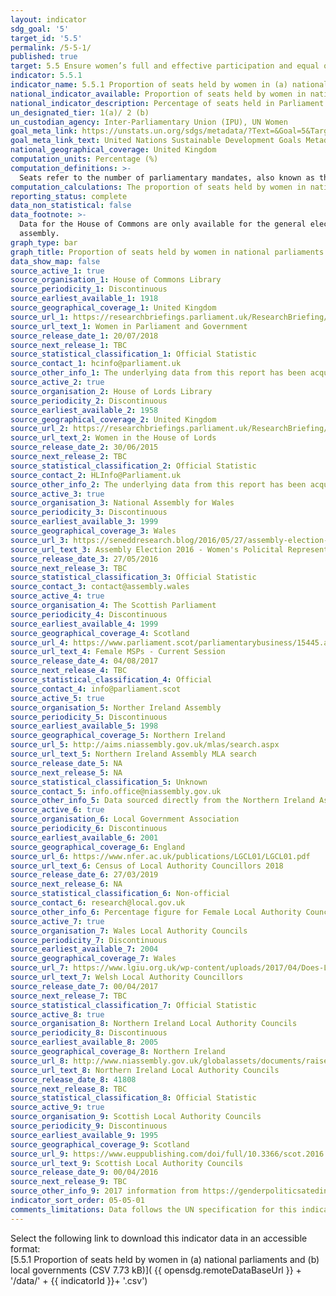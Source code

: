 ```yaml
---
layout: indicator
sdg_goal: '5'
target_id: '5.5'
permalink: /5-5-1/
published: true
target: 5.5 Ensure women’s full and effective participation and equal opportunities for leadership at all levels of decision-making in political, economic and public life
indicator: 5.5.1
indicator_name: 5.5.1 Proportion of seats held by women in (a) national parliaments and (b) local governments
national_indicator_available: Proportion of seats held by women in national parliaments and local governments
national_indicator_description: Percentage of seats held in Parliament by members who are women
un_designated_tier: 1(a)/ 2 (b)
un_custodian_agency: Inter-Parliamentary Union (IPU), UN Women
goal_meta_link: https://unstats.un.org/sdgs/metadata/?Text=&Goal=5&Target=5.5
goal_meta_link_text: United Nations Sustainable Development Goals Metadata (PDF 4.0 MB)
national_geographical_coverage: United Kingdom
computation_units: Percentage (%)
computation_definitions: >-
  Seats refer to the number of parliamentary mandates, also known as the number of members of parliament. Seats are usually won by members in general parliamentary elections. Seats may also be filled by nomination, appointment, indirect election, rotation of members and by-election.
computation_calculations: The proportion of seats held by women in national parliament is derived by dividing the total number of seats occupied by women by the total number of seats in parliament. There is no weighting or normalising of statistics.
reporting_status: complete
data_non_statistical: false
data_footnote: >-
  Data for the House of Commons are only available for the general election years. Data for Both the Scottish Parliament, the Welsh Assembly and the Northern Ireland Assembly are calculated at the beginning of an assembly, and do not take into account changes during the course of that
  assembly.
graph_type: bar
graph_title: Proportion of seats held by women in national parliaments and local governments
data_show_map: false
source_active_1: true
source_organisation_1: House of Commons Library
source_periodicity_1: Discontinuous
source_earliest_available_1: 1918
source_geographical_coverage_1: United Kingdom
source_url_1: https://researchbriefings.parliament.uk/ResearchBriefing/Summary/SN01250
source_url_text_1: Women in Parliament and Government
source_release_date_1: 20/07/2018
source_next_release_1: TBC
source_statistical_classification_1: Official Statistic 
source_contact_1: hcinfo@parliament.uk
source_other_info_1: The underlying data from this report has been acquired.
source_active_2: true
source_organisation_2: House of Lords Library
source_periodicity_2: Discontinuous
source_earliest_available_2: 1958
source_geographical_coverage_2: United Kingdom
source_url_2: https://researchbriefings.parliament.uk/ResearchBriefing/Summary/LLN-2015-0017
source_url_text_2: Women in the House of Lords
source_release_date_2: 30/06/2015
source_next_release_2: TBC
source_statistical_classification_2: Official Statistic
source_contact_2: HLInfo@Parliament.uk
source_other_info_2: The underlying data from this report has been acquired.
source_active_3: true
source_organisation_3: National Assembly for Wales
source_periodicity_3: Discontinuous
source_earliest_available_3: 1999
source_geographical_coverage_3: Wales
source_url_3: https://seneddresearch.blog/2016/05/27/assembly-election-2016-womens-political-representation/
source_url_text_3: Assembly Election 2016 - Women's Policital Representation
source_release_date_3: 27/05/2016
source_next_release_3: TBC
source_statistical_classification_3: Official Statistic
source_contact_3: contact@assembly.wales
source_active_4: true
source_organisation_4: The Scottish Parliament
source_periodicity_4: Discontinuous
source_earliest_available_4: 1999
source_geographical_coverage_4: Scotland
source_url_4: https://www.parliament.scot/parliamentarybusiness/15445.aspx
source_url_text_4: Female MSPs - Current Session
source_release_date_4: 04/08/2017
source_next_release_4: TBC
source_statistical_classification_4: Official
source_contact_4: info@parliament.scot
source_active_5: true
source_organisation_5: Norther Ireland Assembly
source_periodicity_5: Discontinuous
source_earliest_available_5: 1998
source_geographical_coverage_5: Northern Ireland
source_url_5: http://aims.niassembly.gov.uk/mlas/search.aspx
source_url_text_5: Northern Ireland Assembly MLA search
source_release_date_5: NA
source_next_release_5: NA
source_statistical_classification_5: Unknown
source_contact_5: info.office@niassembly.gov.uk
source_other_info_5: Data sourced directly from the Northern Ireland Assembly.
source_active_6: true
source_organisation_6: Local Government Association
source_periodicity_6: Discontinuous
source_earliest_available_6: 2001
source_geographical_coverage_6: England
source_url_6: https://www.nfer.ac.uk/publications/LGCL01/LGCL01.pdf
source_url_text_6: Census of Local Authority Councillors 2018
source_release_date_6: 27/03/2019
source_next_release_6: NA
source_statistical_classification_6: Non-official
source_contact_6: research@local.gov.uk
source_other_info_6: Percentage figure for Female Local Authority Councillors doesn't include 'Not known'
source_active_7: true
source_organisation_7: Wales Local Authority Councils
source_periodicity_7: Discontinuous
source_earliest_available_7: 2004
source_geographical_coverage_7: Wales
source_url_7: https://www.lgiu.org.uk/wp-content/uploads/2017/04/Does-Local-Government-Work-for-Women-Interim-Report-April-2017-Fawcett-Society.pdf
source_url_text_7: Welsh Local Authority Councillors
source_release_date_7: 00/04/2017
source_next_release_7: TBC
source_statistical_classification_7: Official Statistic
source_active_8: true
source_organisation_8: Northern Ireland Local Authority Councils
source_periodicity_8: Discontinuous
source_earliest_available_8: 2005
source_geographical_coverage_8: Northern Ireland
source_url_8: http://www.niassembly.gov.uk/globalassets/documents/raise/publications/2014/assembly_exec_review/7814.pdf
source_url_text_8: Northern Ireland Local Authority Councils
source_release_date_8: 41808
source_next_release_8: TBC
source_statistical_classification_8: Official Statistic
source_active_9: true
source_organisation_9: Scottish Local Authority Councils
source_periodicity_9: Discontinuous
source_earliest_available_9: 1995
source_geographical_coverage_9: Scotland
source_url_9: https://www.euppublishing.com/doi/full/10.3366/scot.2016.0125
source_url_text_9: Scottish Local Authority Councils
source_release_date_9: 00/04/2016
source_next_release_9: TBC
source_other_info_9: 2017 information from https://genderpoliticsatedinburgh.wordpress.com/2017/05/09/here-we-here-we-here-we-go-again-women-and-the-2017-local-government-elections/
indicator_sort_order: 05-05-01
comments_limitations: Data follows the UN specification for this indicator. This indicator has not been identified in collaboration with topic experts.
---
```

Select the following link to download this indicator data in an accessible format:<br>[5.5.1 Proportion of seats held by women in (a) national parliaments and (b) local governments (CSV 7.73 kB)]( {{ opensdg.remoteDataBaseUrl }} + '/data/' + {{ indicatorId }}+ '.csv')
